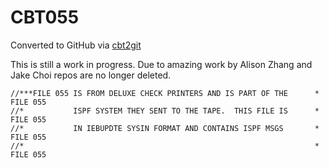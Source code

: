 # CBT055
Converted to GitHub via [cbt2git](https://github.com/wizardofzos/cbt2git)

This is still a work in progress. 
Due to amazing work by Alison Zhang and Jake Choi repos are no longer deleted.

```
//***FILE 055 IS FROM DELUXE CHECK PRINTERS AND IS PART OF THE      *   FILE 055
//*           ISPF SYSTEM THEY SENT TO THE TAPE.  THIS FILE IS      *   FILE 055
//*           IN IEBUPDTE SYSIN FORMAT AND CONTAINS ISPF MSGS       *   FILE 055
//*                                                                 *   FILE 055
```
